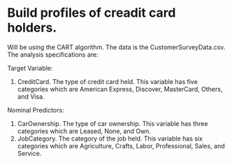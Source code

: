 # Build profiles of creadit card holders.  

Will be using the CART algorithm. The data is the CustomerSurveyData.csv. The analysis specifications are:

Target Variable:
1. CreditCard. The type of credit card held.  This variable has five categories which are American Express, Discover, MasterCard, Others, and Visa.

Nominal Predictors:
1. CarOwnership. The type of car ownership.  This variable has three categories which are Leased, None, and Own.
2. JobCategory. The category of the job held.  This variable has six categories which are Agriculture, Crafts, Labor, Professional, Sales, and Service.
